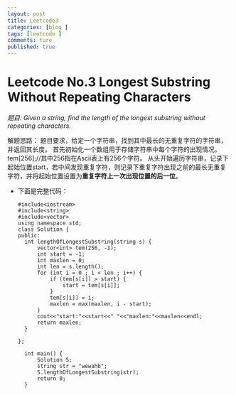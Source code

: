 ```yaml
---
layout: post
title: Leetcode3
categories: [blog ]
tags: [leetcode ]
comments: ture 
published: true  
---
```



# Leetcode No.3 Longest Substring Without Repeating Characters <br/>
*题目: Given a string, find the length of the longest substring without repeating characters.*

解题思路：
题目要求，给定一个字符串，找到其中最长的无重复字符的字符串，并返回其长度。
首先初始化一个数组用于存储字符串中每个字符的出现情况。
tem[256];//其中256指在Ascii表上有256个字符。
从头开始遍历字符串，记录下起始位置start，若中间发现重复字符，则记录下重复字符出现之前的最长无重复字符，并将起始位置设置为**重复字符上一次出现位置的后一位**。

+ 下面是完整代码：
   
      #include<iostream>
      #include<string>
      #include<vector>
	  using namespace std;
	  class Solution {
	  public:
      	int lengthOfLongestSubstring(string s) {
        	vector<int> tem(256, -1);
        	int start = -1;
        	int maxlen = 0;
        	int len = s.length();
        	for (int i = 0 ; i < len ; i++) {
            	if (tem[s[i]] > start) {
                	start = tem[s[i]];
            	}
            	tem[s[i]] = i;
            	maxlen = max(maxlen, i - start);
        	}
        	cout<<"start:"<<start<<" "<<"maxlen:"<<maxlen<<endl;
        	return maxlen;
    	}
    
	  };

		int main() {
			Solution S;
			string str = "wewahb";
			S.lengthOfLongestSubstring(str);
			return 0;
		}
